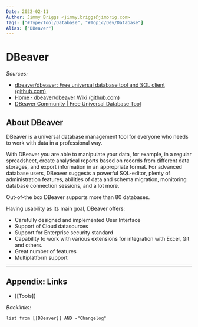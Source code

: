 ```yaml
---
Date: 2022-02-11
Author: Jimmy Briggs <jimmy.briggs@jimbrig.com>
Tags: ["#Type/Tool/Database", "#Topic/Dev/Database"]
Alias: ["DBeaver"]
---
```


# DBeaver

*Sources:*

- [dbeaver/dbeaver: Free universal database tool and SQL client (github.com)](https://github.com/dbeaver/dbeaver)
- [Home · dbeaver/dbeaver Wiki (github.com)](https://github.com/dbeaver/dbeaver/wiki)
- [DBeaver Community | Free Universal Database Tool](https://dbeaver.io/)


## About DBeaver

DBeaver is a universal database management tool for everyone who needs to work with data in a professional way.

With DBeaver you are able to manipulate your data, for example, in a regular spreadsheet, create analytical reports based on records from different data storages, and export information in an appropriate format. For advanced database users, DBeaver suggests a powerful SQL-editor, plenty of administration features, abilities of data and schema migration, monitoring database connection sessions, and a lot more.

Out-of-the box DBeaver supports more than 80 databases.

Having usability as its main goal, DBeaver offers:

-   Carefully designed and implemented User Interface
-   Support of Cloud datasources
-   Support for Enterprise security standard
-   Capability to work with various extensions for integration with Excel, Git and others.
-   Great number of features
-   Multiplatform support

***

## Appendix: Links

- [[Tools]]

*Backlinks:*

```dataview
list from [[DBeaver]] AND -"Changelog"
```